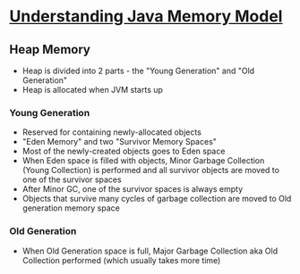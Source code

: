 # [Understanding Java Memory Model](https://medium.com/platform-engineer/understanding-java-memory-model-1d0863f6d973)

## Heap Memory

* Heap is divided into 2 parts - the "Young Generation" and "Old Generation"
* Heap is allocated when JVM starts up

### Young Generation

* Reserved for containing newly-allocated objects
* "Eden Memory" and two "Survivor Memory Spaces"
* Most of the newly-created objects goes to Eden space
* When Eden space is filled with objects, Minor Garbage Collection (Young Collection) is performed and all survivor objects are moved to one of the survivor spaces
* After Minor GC, one of the survivor spaces is always empty
* Objects that survive many cycles of garbage collection are moved to Old generation memory space

### Old Generation

* When Old Generation space is full, Major Garbage Collection aka Old Collection performed (which usually takes more time)
